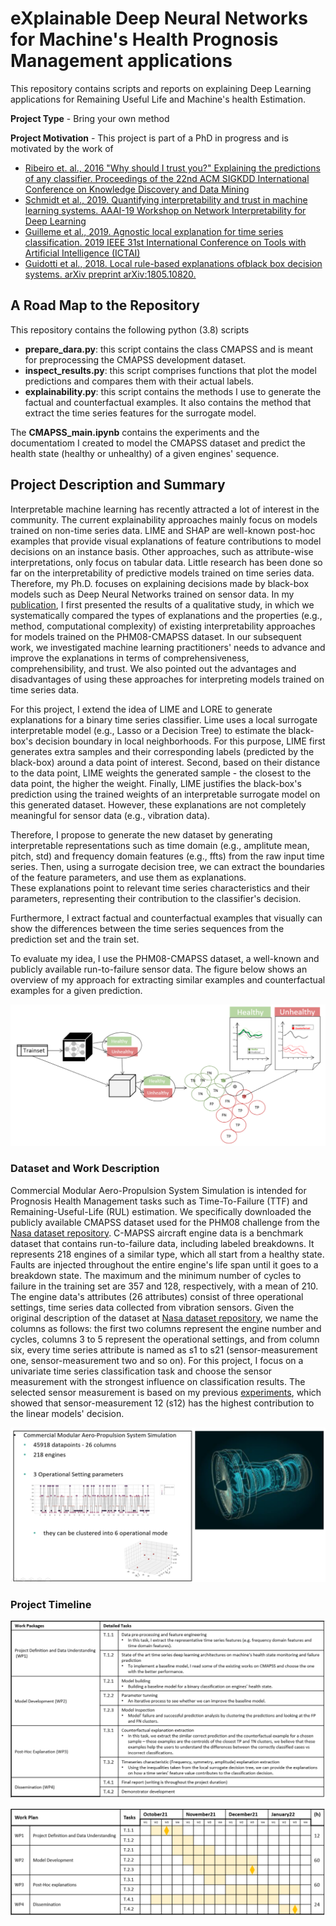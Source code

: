 # eXplainable Deep Neural Networks for Machine's Health Prognosis Management applications

This repository contains scripts and reports on explaining Deep Learning applications for Remaining Useful Life and Machine's health Estimation.

**Project Type** - Bring your own method

**Project Motivation** - This project is part of a PhD in progress and is motivated by the work of 
* [Ribeiro et. al., 2016 "Why should I trust you?" Explaining the predictions of any classifier. Proceedings of the 22nd ACM SIGKDD International Conference on Knowledge Discovery and Data Mining](https://www.kdd.org/kdd2016/papers/files/rfp0573-ribeiroA.pdf)
* [Schmidt et al., 2019. Quantifying interpretability and trust in machine learning systems. AAAI-19 Workshop on Network Interpretability for Deep Learning](https://arxiv.org/abs/1901.08558)
* [Guilleme et al., 2019. Agnostic local explanation for time series classification. 2019 IEEE 31st International Conference on Tools with Artificial Intelligence (ICTAI)](https://ieeexplore.ieee.org/document/8995349/)
* [Guidotti et al., 2018. Local rule-based explanations ofblack box decision systems. arXiv preprint arXiv:1805.10820.](https://arxiv.org/abs/1805.10820)

## A Road Map to the Repository
This repository contains the following python (3.8) scripts
- __prepare_dara.py__: this script contains the class CMAPSS and is meant for preprocessing the CMAPSS development dataset.
- __inspect_results.py__: this script comprises functions that plot the model predictions and compares them with their actual labels. 
- __explainability.py__: this script contains the methods I use to generate the factual and counterfactual examples. It also contains the method that extract the time series features for the surrogate model.

The __CMAPSS_main.ipynb__ contains the experiments and the documentatiom I created to model the CMAPSS dataset and predict the health state (healthy or unhealthy) of a given engines' sequence.

## Project Description and Summary
Interpretable machine learning has recently attracted a lot of interest in the community. The current explainability approaches mainly focus on models trained on non-time series data. LIME and SHAP are well-known post-hoc examples that provide visual explanations of feature contributions to model decisions on an instance basis. Other approaches, such as attribute-wise interpretations, only focus on tabular data. Little research has been done so far on the interpretability of predictive models trained on time series data. Therefore, my Ph.D. focuses on explaining decisions made by black-box models such as Deep Neural Networks trained on sensor data. 
In my [publication](https://papers.phmsociety.org/index.php/phme/article/view/1244), I first presented the results of a qualitative study, in which we systematically compared the types of explanations and the properties (e.g., method, computational complexity) of existing interpretability approaches for models trained on the PHM08-CMAPSS dataset. In our subsequent work, we investigated machine learning practitioners' needs to advance and improve the explanations in terms of comprehensiveness, comprehensibility, and trust. We also pointed out the advantages and disadvantages of using these approaches for interpreting models trained on time series data.

For this project, I extend the idea of LIME and LORE to generate explanations for a binary time series classifier. 
Lime uses a local surrogate interpretable model (e.g., Lasso or a Decision Tree) to estimate the black-box's decision boundary in local neighborhoods. For this purpose, LIME first generates extra samples and their corresponding labels (predicted by the black-box) around a data point of interest. Second, based on their distance to the data point, LIME weights the generated sample - the closest to the data point, the higher the weight. Finally, LIME justifies the black-box's prediction using the trained weights of an interpretable surrogate model on this generated dataset. However, these explanations are not completely meaningful for sensor data (e.g., vibration data). 

Therefore, I propose to generate the new dataset by generating interpretable representations such as time domain (e.g., amplitute mean, pitch, std) and frequency domain features (e.g., ffts) from the raw input time series. 
Then, using a surrogate decision tree, we can extract the boundaries of the feature parameters, and use them as explanations.   
These explanations point to relevant time series characteristics and their parameters, representing their contribution to the classifier's decision. 

Furthermore, I extract factual and counterfactual examples that visually can show the differences between the time series sequences from the prediction set and the train set.

To evaluate my idea, I use the PHM08-CMAPSS dataset, a well-known and publicly available run-to-failure sensor data. The figure below shows an overview of my approach for extracting similar examples and counterfactual examples for a given prediction.


![alt text][BigPicture]

[BigPicture]: figures/Big-Picture.png


### Dataset and Work Description
Commercial Modular Aero-Propulsion System Simulation is intended for Prognosis Health Management tasks such as Time-To-Failure (TTF) and Remaining-Useful-Life (RUL) estimation. We specifically downloaded the publicly available CMAPSS dataset used for the PHM08 challenge from the [Nasa dataset repository](https://ti.arc.nasa.gov/tech/dash/groups/pcoe/prognostic-data-repository/). C-MAPSS aircraft engine data is a benchmark dataset that contains run-to-failure data, including labeled breakdowns. It represents 218 engines of a similar type, which all start from a healthy state. Faults are injected throughout the entire engine's life span until it goes to a breakdown state. The maximum and the minimum number of cycles to failure in the training set are 357 and 128, respectively, with a mean of 210. The engine data's attributes (26 attributes) consist of three operational settings, time series data collected from vibration sensors. Given the original description of the dataset at [Nasa dataset repository](https://ti.arc.nasa.gov/tech/dash/groups/pcoe/prognostic-data-repository/), we name the columns as follows: the first two columns represent the engine number and cycles, columns 3 to 5 represent the operational settings, and from column six, every time series attribute is named as s1 to s21 (sensor-measurement one, sensor-measurement two and so on). For this project, I focus on a univariate time series classification task and choose the sensor measurement with the strongest influence on classification results. The selected sensor measurement is based on my previous [experiments](https://papers.phmsociety.org/index.php/phme/article/view/1244), which showed that sensor-measurement 12 (s12) has the highest contribution to the linear models' decision.

![alt text][cmapss]

[cmapss]: figures/CMAPSS_description.png

### Project Timeline 

![alt text][wps]

[wps]: figures/WPs.png

![alt text][timeline]

[timeline]: figures/timeline.png


